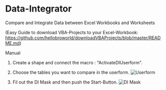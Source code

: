 # Data-Integrator
Compare and Integrate Data between Excel Workbooks and Worksheets

(Easy Guide to download VBA-Projects to your Excel-Workbook: https://github.com/hellobroworld/downloadVBAProjects/blob/master/README.md)

Manual
1. Create a shape and connect the macro : "ActivateDIUserform". 

2. Choose the tables you want to compare in the userform.
![Userform](https://user-images.githubusercontent.com/44786302/75886990-6470b700-5e29-11ea-93d0-71b889318faf.PNG)

3. Fil out the DI Mask and then push the Start-Button.
![DI Mask](https://user-images.githubusercontent.com/44786302/75886905-460abb80-5e29-11ea-9f46-0f521dfa4f68.PNG)
